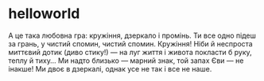 # helloworld

А це така любовна гра:
кружіння, дзеркало і промінь.
Ти все одно підеш за грань,
у чистий спомин, чистий спомин.
 Кружіння! Ніби й неспроста
миттєвий дотик (диво стику!) —
на луг життя і живота
покласти б руку, теплу й тиху…
 Ми надто близько — марний знак,
той запах Єви — не інакше!
Ми двоє в дзеркалі, однак
усе не так і все не наше.

